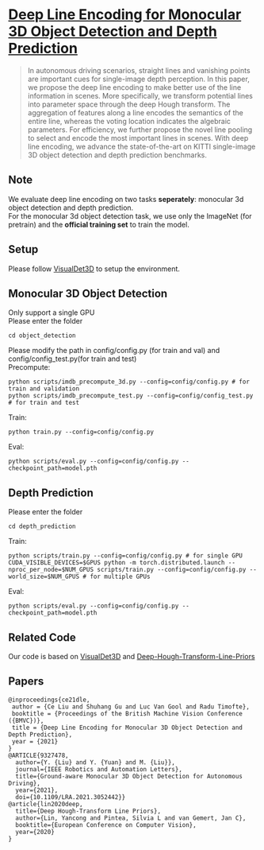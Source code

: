 # [Deep Line Encoding for Monocular 3D Object Detection and Depth Prediction](https://www.bmvc2021-virtualconference.com/conference/papers/paper_0299.html)
>In autonomous driving scenarios, straight lines and vanishing points are important cues for single-image depth perception. In this paper, we propose the deep line encoding to make better use of the line information in scenes. More specifically, we transform potential lines into parameter space through the deep Hough transform. The aggregation of features along a line encodes the semantics of the entire line, whereas the voting location indicates the algebraic parameters. For efficiency, we further propose the novel line pooling to select and encode the most important lines in scenes. With deep line encoding, we advance the state-of-the-art on KITTI single-image 3D object detection and depth prediction benchmarks.

## Note
We evaluate deep line encoding on two tasks **seperately**: monocular 3d object detection and depth prediction.  
For the monocular 3d object detection task, we use only the ImageNet (for pretrain) and the **official training set** to train the model.   
## Setup
Please follow [VisualDet3D](https://github.com/Owen-Liuyuxuan/visualDet3D) to setup the environment.  
## Monocular 3D Object Detection
Only support a single GPU  
Please enter the folder  
```
cd object_detection
```
Please modify the path in config/config.py (for train and val) and config/config_test.py(for train and test)  
Precompute:
```
python scripts/imdb_precompute_3d.py --config=config/config.py # for train and validation
python scripts/imdb_precompute_test.py --config=config/config_test.py # for train and test
```
Train:
```
python train.py --config=config/config.py
```
Eval:
```
python scripts/eval.py --config=config/config.py --checkpoint_path=model.pth
```
## Depth Prediction
Please enter the folder
```
cd depth_prediction
```
Train:  
```
python scripts/train.py --config=config/config.py # for single GPU
CUDA_VISIBLE_DEVICES=$GPUS python -m torch.distributed.launch --nproc_per_node=$NUM_GPUS scripts/train.py --config=config/config.py --world_size=$NUM_GPUS # for multiple GPUs
```
Eval:
```
python scripts/eval.py --config=config/config.py --checkpoint_path=model.pth
```
## Related Code
Our code is based on [VisualDet3D](https://github.com/Owen-Liuyuxuan/visualDet3D) and [Deep-Hough-Transform-Line-Priors](https://github.com/yanconglin/Deep-Hough-Transform-Line-Priors)

## Papers
```
@inproceedings{ce21dle,
 author = {Ce Liu and Shuhang Gu and Luc Van Gool and Radu Timofte},
 booktitle = {Proceedings of the British Machine Vision Conference ({BMVC})},
 title = {Deep Line Encoding for Monocular 3D Object Detection and Depth Prediction},
 year = {2021}
}
@ARTICLE{9327478,
  author={Y. {Liu} and Y. {Yuan} and M. {Liu}},
  journal={IEEE Robotics and Automation Letters}, 
  title={Ground-aware Monocular 3D Object Detection for Autonomous Driving}, 
  year={2021},
  doi={10.1109/LRA.2021.3052442}}
@article{lin2020deep,
  title={Deep Hough-Transform Line Priors},
  author={Lin, Yancong and Pintea, Silvia L and van Gemert, Jan C},
  booktitle={European Conference on Computer Vision},
  year={2020}
}
```
